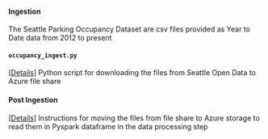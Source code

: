 #### Ingestion
The Seattle Parking Occupancy Dataset are csv files provided as Year to Date data from 2012 to present


#### `occupancy_ingest.py` 
[[Details](https://github.com/yogitasn/Springboard-Step-6-Scale-Your-Prototype/wiki/Data-Pipeline:-Ingestion-Script)] Python script for downloading the files from Seattle Open Data to Azure file share

#### Post Ingestion 
[[Details](https://github.com/yogitasn/Springboard-Step-6-Scale-Your-Prototype/wiki/Post-Ingestion-Step)]  Instructions for moving the files from file share to Azure storage to read them in Pyspark dataframe in the data processing step